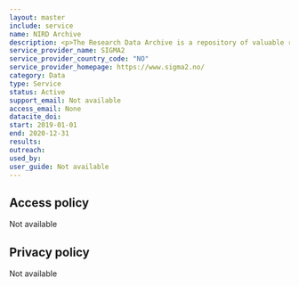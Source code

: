 ```yaml
---
layout: master
include: service
name: NIRD Archive
description: <p>The Research Data Archive is a repository of valuable research data. The Research Data Archive provides users opportunities to archive, publish and share their data openly.</p>
service_provider_name: SIGMA2
service_provider_country_code: "NO"
service_provider_homepage: https://www.sigma2.no/
category: Data
type: Service
status: Active
support_email: Not available
access_email: None
datacite_doi: 
start: 2019-01-01
end: 2020-12-31
results:
outreach:
used_by: 
user_guide: Not available
---
```



## Access policy
Not available

## Privacy policy
Not available
